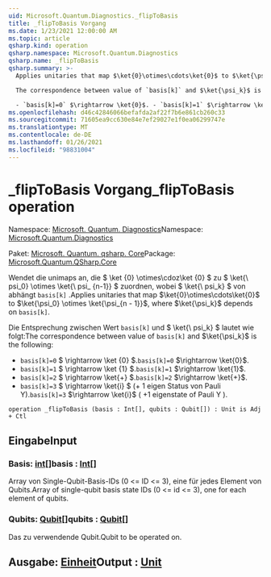 ```yaml
---
uid: Microsoft.Quantum.Diagnostics._flipToBasis
title: _flipToBasis Vorgang
ms.date: 1/23/2021 12:00:00 AM
ms.topic: article
qsharp.kind: operation
qsharp.namespace: Microsoft.Quantum.Diagnostics
qsharp.name: _flipToBasis
qsharp.summary: >-
  Applies unitaries that map $\ket{0}\otimes\cdots\ket{0}$ to $\ket{\psi_0} \otimes \ket{\psi_{n - 1}}$, where $\ket{\psi_k}$ depends on `basis[k]`.

  The correspondence between value of `basis[k]` and $\ket{\psi_k}$ is the following:

  - `basis[k]=0` $\rightarrow \ket{0}$. - `basis[k]=1` $\rightarrow \ket{1}$. - `basis[k]=2` $\rightarrow \ket{+}$. - `basis[k]=3` $\rightarrow \ket{i}$ ( +1 eigenstate of Pauli Y ).
ms.openlocfilehash: d46c42846066befafda2af22f7b6e861cb260c33
ms.sourcegitcommit: 71605ea9cc630e84e7ef29027e1f0ea06299747e
ms.translationtype: MT
ms.contentlocale: de-DE
ms.lasthandoff: 01/26/2021
ms.locfileid: "98831004"
---
```

# <a name="_fliptobasis-operation"></a><span data-ttu-id="8ed2c-102">_flipToBasis Vorgang</span><span class="sxs-lookup"><span data-stu-id="8ed2c-102">_flipToBasis operation</span></span>

<span data-ttu-id="8ed2c-103">Namespace: [Microsoft. Quantum. Diagnostics](xref:Microsoft.Quantum.Diagnostics)</span><span class="sxs-lookup"><span data-stu-id="8ed2c-103">Namespace: [Microsoft.Quantum.Diagnostics](xref:Microsoft.Quantum.Diagnostics)</span></span>

<span data-ttu-id="8ed2c-104">Paket: [Microsoft. Quantum. qsharp. Core](https://nuget.org/packages/Microsoft.Quantum.QSharp.Core)</span><span class="sxs-lookup"><span data-stu-id="8ed2c-104">Package: [Microsoft.Quantum.QSharp.Core](https://nuget.org/packages/Microsoft.Quantum.QSharp.Core)</span></span>


<span data-ttu-id="8ed2c-105">Wendet die unimaps an, die $ \ket {0} \otimes\cdoz\ket {0} $ zu $ \ket{\ psi_0} \otimes \ket{\ psi_ {n-1}} $ zuordnen, wobei $ \ket{\ psi_k} $ von abhängt `basis[k]` .</span><span class="sxs-lookup"><span data-stu-id="8ed2c-105">Applies unitaries that map $\ket{0}\otimes\cdots\ket{0}$ to $\ket{\psi_0} \otimes \ket{\psi_{n - 1}}$, where $\ket{\psi_k}$ depends on `basis[k]`.</span></span>

<span data-ttu-id="8ed2c-106">Die Entsprechung zwischen Wert `basis[k]` und $ \ket{\ psi_k} $ lautet wie folgt:</span><span class="sxs-lookup"><span data-stu-id="8ed2c-106">The correspondence between value of `basis[k]` and $\ket{\psi_k}$ is the following:</span></span>

- <span data-ttu-id="8ed2c-107">`basis[k]=0` $ \rightarrow \ket {0} $.</span><span class="sxs-lookup"><span data-stu-id="8ed2c-107">`basis[k]=0` $\rightarrow \ket{0}$.</span></span>
- <span data-ttu-id="8ed2c-108">`basis[k]=1` $ \rightarrow \ket {1} $.</span><span class="sxs-lookup"><span data-stu-id="8ed2c-108">`basis[k]=1` $\rightarrow \ket{1}$.</span></span>
- <span data-ttu-id="8ed2c-109">`basis[k]=2` $ \rightarrow \ket{+} $.</span><span class="sxs-lookup"><span data-stu-id="8ed2c-109">`basis[k]=2` $\rightarrow \ket{+}$.</span></span>
- <span data-ttu-id="8ed2c-110">`basis[k]=3` $ \rightarrow \ket{i} $ (+ 1 eigen Status von Pauli Y).</span><span class="sxs-lookup"><span data-stu-id="8ed2c-110">`basis[k]=3` $\rightarrow \ket{i}$ ( +1 eigenstate of Pauli Y ).</span></span>

```qsharp
operation _flipToBasis (basis : Int[], qubits : Qubit[]) : Unit is Adj + Ctl
```


## <a name="input"></a><span data-ttu-id="8ed2c-111">Eingabe</span><span class="sxs-lookup"><span data-stu-id="8ed2c-111">Input</span></span>

### <a name="basis--int"></a><span data-ttu-id="8ed2c-112">Basis: [int](xref:microsoft.quantum.lang-ref.int)[]</span><span class="sxs-lookup"><span data-stu-id="8ed2c-112">basis : [Int](xref:microsoft.quantum.lang-ref.int)[]</span></span>

<span data-ttu-id="8ed2c-113">Array von Single-Qubit-Basis-IDs (0 <= ID <= 3), eine für jedes Element von Qubits.</span><span class="sxs-lookup"><span data-stu-id="8ed2c-113">Array of single-qubit basis state IDs (0 <= id <= 3), one for each element of qubits.</span></span>


### <a name="qubits--qubit"></a><span data-ttu-id="8ed2c-114">Qubits: [Qubit](xref:microsoft.quantum.lang-ref.qubit)[]</span><span class="sxs-lookup"><span data-stu-id="8ed2c-114">qubits : [Qubit](xref:microsoft.quantum.lang-ref.qubit)[]</span></span>

<span data-ttu-id="8ed2c-115">Das zu verwendende Qubit.</span><span class="sxs-lookup"><span data-stu-id="8ed2c-115">Qubit to be operated on.</span></span>



## <a name="output--unit"></a><span data-ttu-id="8ed2c-116">Ausgabe: [Einheit](xref:microsoft.quantum.lang-ref.unit)</span><span class="sxs-lookup"><span data-stu-id="8ed2c-116">Output : [Unit](xref:microsoft.quantum.lang-ref.unit)</span></span>


